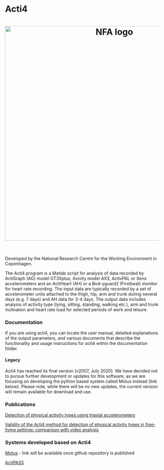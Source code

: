 # Acti4
<h1 align="center">
<img src="https://nfa.dk/sites/nfa/nfa_logo.png" width="700" alt="NFA logo" title="NFA logo">
</h1><br>

Developed by the National Research Centre for the Working Environment in Copenhagen.


The Acti4 program is a Matlab script for analysis of data recorded by ActiGraph (AG) model GT3Xplus, Axivity model AX3, ActivPAL or Sens accelerometers and an ActiHeart (AH) or a Bod-yguard2 (Firstbeat) monitor for heart rate recording. The input data are typically recorded by a set of accelerometer units attached to the thigh, hip, arm and trunk during several days (e.g. 7 days) and AH data for 3-4 days. The output data includes analysis of activity type (lying, sitting, standing, walking etc.), arm and trunk inclination and heart rate load for selected periods of work and leisure.

### Documentation
If you are using acti4, you can locate the user manual, detailed explanations of the output parameters, and various documents that describe the functionality and usage instructions for acti4 within the documentation folder.

#### Legacy
Acti4 has reached its final version (v2007, July 2020). We have decided not to pursue further development or updates for this software, as we are focusing on developing the python based system called Motus instead (link below). Please note, while there will be no new updates, the current version will remain available for download and use.

### Publications

[Detection of physical activity types using triaxial accelerometers](https://pubmed.ncbi.nlm.nih.gov/23249722/)

[Validity of the Acti4 method for detection of physical activity types in free-living settings: comparison with video analysis](https://pubmed.ncbi.nlm.nih.gov/25588819/)

### Systems developed based on Acti4

[Motus](https://github.com/motus-nfa/Motus) - link will be available once github repository is published

[ActiPASS](https://github.com/Ergo-Tools/ActiPASS)

